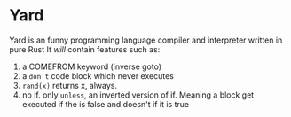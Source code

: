 # Yard
Yard is an funny programming language compiler and interpreter written in pure Rust
It *will* contain features such as:
1. a COMEFROM keyword (inverse goto)
2. a ```don't``` code block which never executes
3. ```rand(x)``` returns x, always. 
4. no if. only `unless`, an inverted version of if. Meaning a block get executed if the is false and doesn't if it is true